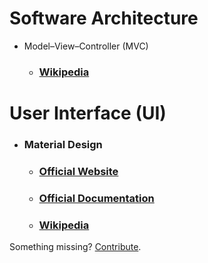 # Software Architecture

  * Model–View–Controller (MVC)

    * ### [Wikipedia](https://en.wikipedia.org/wiki/Model%E2%80%93view%E2%80%93controller)

# User Interface (UI)

  * ### Material Design

    * ### [Official Website](https://material.io/)

    * ### [Official Documentation](https://material.io/guidelines/)

    * ### [Wikipedia](https://en.wikipedia.org/wiki/Material_Design)


Something missing? [Contribute](https://github.com/o0-o/docsdoc).
